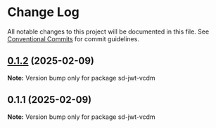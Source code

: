 # Change Log

All notable changes to this project will be documented in this file.
See [Conventional Commits](https://conventionalcommits.org) for commit guidelines.

## [0.1.2](https://github.com/lukasjhan/sd-jwt-vc-dm-owf/compare/v0.1.1...v0.1.2) (2025-02-09)

**Note:** Version bump only for package sd-jwt-vcdm





## 0.1.1 (2025-02-09)

**Note:** Version bump only for package sd-jwt-vcdm
